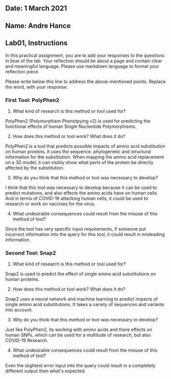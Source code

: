 ## Date: 1 March 2021

## Name: Andre Hance

## Lab01, Instructions

In this practical assignment, you are to add your responses to the questions in blue of the lab. Your reflection should be about a page and contain clear and meaningful language. Please use markdown language to format your reflection piece.

Please write below this line to address the above-mentioned points. Replace the word,  with your response.

### First Tool: PolyPhen2

 1. What kind of research is this method or tool used for?

 PolyPhen2 (Polymorphism Phenotpying v2) is used for predicting the functional effects of    human Single Nucleotide Polymorphisms.

 2. How does this method or tool work? What does it do?

 PolyPhen2 is a tool that predicts possible impacts of amino acid substitution on human
 proteins. It uses the sequence. phylogenetic and structural information for the substitution. When mapping the amino acid replacement on a 3D model, it can visibly show what parts of the protein be directly affected by the substitution.

 3. Why do you think that this method or tool was necessary to develop?

 I think that this tool was necessary to develop because it can be used to predict mutations, and also effects the amino acids have on human cells. And in terms of COVID-19 attacking human cells, it could be used to research or work on vaccines for the virus.

 4. What undesirable consequences could result from the misuse of this method of tool?

 Since the tool has very specific input requirements, if someone put incorrect information into the query for this tool, it could result in misleading information.

### Second Tool: Snap2

 1. What kind of research is this method or tool used for?

 Snap2 is used to predict the effect of single amino acid substitutions on human proteins.

 2. How does this method or tool work? What does it do?

 Snap2 uses a neural network and machine learning to predict impacts of single amino acid substitutions. It takes a variety of sequences and variants into account.


 3. Why do you think that this method or tool was necessary to develop?

 Just like PolyPhen2, its working with amino acids and there effects on human SNPs, which can be used for a multitude of research, but also COVID-19 Research.

 4. What undesirable consequences could result from the misuse of this method of tool?

 Even the slightest error input into the query could result in a completely different output then what's expected.
